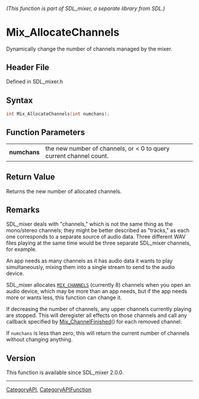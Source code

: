 ###### (This function is part of SDL_mixer, a separate library from SDL.)
# Mix_AllocateChannels

Dynamically change the number of channels managed by the mixer.

## Header File

Defined in SDL_mixer.h

## Syntax

```c
int Mix_AllocateChannels(int numchans);

```

## Function Parameters

|                  |                                                                    |
| ---------------- | ------------------------------------------------------------------ |
| **numchans**     | the new number of channels, or < 0 to query current channel count. |

## Return Value

Returns the new number of allocated channels.

## Remarks

SDL_mixer deals with "channels," which is not the same thing as the
mono/stereo channels; they might be better described as "tracks," as each
one corresponds to a separate source of audio data. Three different WAV
files playing at the same time would be three separate SDL_mixer channels,
for example.

An app needs as many channels as it has audio data it wants to play
simultaneously, mixing them into a single stream to send to the audio
device.

SDL_mixer allocates [`MIX_CHANNELS`](MIX_CHANNELS) (currently 8) channels
when you open an audio device, which may be more than an app needs, but if
the app needs more or wants less, this function can change it.

If decreasing the number of channels, any upper channels currently playing
are stopped. This will deregister all effects on those channels and call
any callback specified by [Mix_ChannelFinished](Mix_ChannelFinished)() for
each removed channel.

If `numchans` is less than zero, this will return the current number of
channels without changing anything.

## Version

This function is available since SDL_mixer 2.0.0.

----
[CategoryAPI](CategoryAPI), [CategoryAPIFunction](CategoryAPIFunction)

